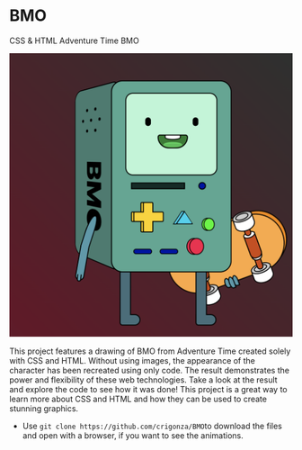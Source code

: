 # BMO
CSS &amp; HTML Adventure Time BMO

![BMO](https://github.com/crigonza/BMO/blob/main/BMO.png)

This project features a drawing of BMO from Adventure Time created solely with CSS and HTML. Without using images, the appearance of the character has been recreated using only code. The result demonstrates the power and flexibility of these web technologies. Take a look at the result and explore the code to see how it was done! This project is a great way to learn more about CSS and HTML and how they can be used to create stunning graphics.

- Use `git clone https://github.com/crigonza/BMO`to download the files and open with a browser, if you want to see the animations.
